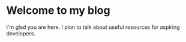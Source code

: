 # Welcome to my blog

I'm glad you are here. I plan to talk about useful resources for aspiring developers.
